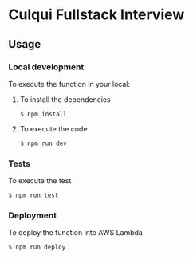 # Culqui Fullstack Interview

## Usage

### Local development

To execute the function in your local:

1. To install the dependencies
    ```
    $ npm install
    ```

2. To execute the code
    ```
    $ npm run dev
    ```

### Tests

To execute the test

```
$ npm run test
```

### Deployment

To deploy the function into AWS Lambda

```
$ npm run deploy
```

